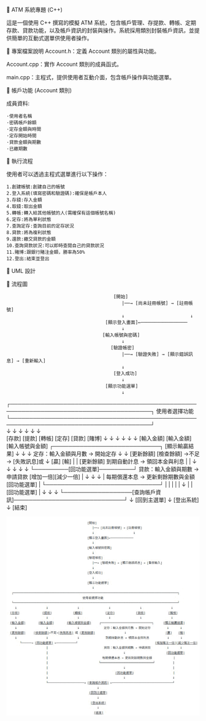 🏧 ATM 系統專題 (C++) 

這是一個使用 C++ 撰寫的模擬 ATM 系統，包含帳戶管理、存提款、轉帳、定期存款、貸款功能，以及帳戶資訊的封裝與操作。系統採用類別封裝帳戶資訊，並提供簡單的互動式選單供使用者操作。 

 

📁 專案檔案說明 
Account.h：定義 Account 類別的屬性與功能。 

Account.cpp：實作 Account 類別的成員函式。 

main.cpp：主程式，提供使用者互動介面，包含帳戶操作與功能選單。 

 

🔐 帳戶功能 (Account 類別) 

成員資料:

    ·使用者名稱
    ·密碼帳戶餘額
    ·定存金額與時間
    ·定存開始時間
    ·貸款金額與期數
    ·已繳期數

🧪 執行流程 

使用者可以透過主程式選單進行以下操作： 
    
    1.創建帳號:創建自己的帳號
    2.登入系統(填寫密碼和驗證碼):確保是帳戶本人
    3.存錢:存入金額
    4.取錢:取出金額
    5.轉帳:轉入給其他帳號的人(需確保有這個帳號名稱)
    6.定存:將為單利狀態
    7.查詢定存:查詢目前的定存狀況
    8.貸款:將為複利狀態
    9.還款:繳交貸款的金額
    10.查詢貸款狀況:可以即時查閱自己的貸款狀況
    11.賭博:跟銀行賭注金額，勝率為50%
    12.登出:結束並登出

📖 UML 設計

    


🎫 流程圖


                                           [開始]
                                              |──→ [尚未註冊帳號] → [註冊帳號]
                                              ↓                        ↓
                                        [顯示登入畫面]←─────────────────
                                              ↓
                                       [輸入帳號與密碼]
                                              ↓
                                          [驗證帳密]
                                              |──→ [驗證失敗] → [顯示錯誤訊息] → [重新輸入]
                                              ↓
                                           [登入成功]
                                              ↓
                                        [顯示功能選單]
                                              ↓
┌───────────────────────────────────────────────────────────────────────────────────────┐
                                       使用者選擇功能  
└───────────────────────────────────────────────────────────────────────────────────────┘               
   ↓              ↓              ↓               ↓                  ↓              ↓                  
 [存款]         [提款]         [轉帳]           [定存]             [貸款]          [賭博] 
   ↓              ↓              ↓              ↓                  ↓               ↓
[輸入金額]    [輸入金額]    [輸入帳號與金額]  ┌────────────────────────────┐    [顯示輸贏結果]
   ↓              ↓              ↓          定存：輸入金額與月數 → 開始定存       ↓       ↓
[更新餘額]   [檢查餘額] →不足→ [失敗訊息]或                 ↓                    [贏]    [輸]
   |              |          [更新餘額]       到期自動計息 → 領回本金與利息       |       |
   ↓              ↓              ↓                                             ↓       ↓
   └─────────[回功能選單]─────────┘          貸款：輸入金額與期數 → 申請貸款  [增加一倍][減少一倍]
                      |                                  ↓                     ↓       ↓
                      |                     每期償還本息 → 更新剩餘期數與金額    [回功能選單]
                      |                    └──────────────────────────────┘        |
                      |                            |                               |
                      |                            ↓                               |
                      |                       [回功能選單]                          |
                      ↓                            ↓                               ↓
                      └──────────────────[查詢帳戶資訊]─────────────────────────────┘ 
                                               ↓
                                          [回到主選單]
                                               ↓
                                           [登出系統]
                                               ↓
                                             [結束]

                    

![image](流程圖.gif)
    





